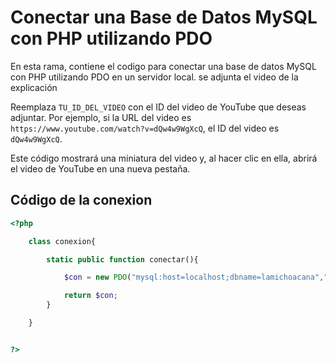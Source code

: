 # Conectar una Base de Datos MySQL con PHP utilizando PDO

En esta rama, contiene el codigo para conectar una base de datos MySQL con PHP utilizando PDO en un servidor local.
se adjunta el video de la explicación 


Reemplaza `TU_ID_DEL_VIDEO` con el ID del video de YouTube que deseas adjuntar. Por ejemplo, si la URL del video es `https://www.youtube.com/watch?v=dQw4w9WgXcQ`, el ID del video es `dQw4w9WgXcQ`.

Este código mostrará una miniatura del video y, al hacer clic en ella, abrirá el video de YouTube en una nueva pestaña.


## Código de la conexion

```php
<?php 

	class conexion{

		static public function conectar(){

			$con = new PDO("mysql:host=localhost;dbname=lamichoacana","root","",array(PDO::MYSQL_ATTR_INIT_COMMAND =>"SET NAMES utf8"));

			return $con;
		}

	}


?>



